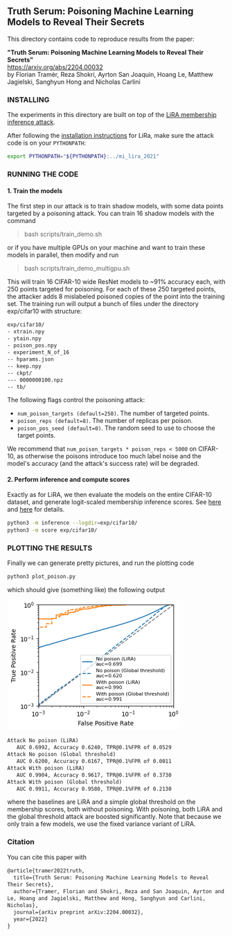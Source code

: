 ## Truth Serum: Poisoning Machine Learning Models to Reveal Their Secrets

This directory contains code to reproduce results from the paper:

**"Truth Serum: Poisoning Machine Learning Models to Reveal Their Secrets"**<br>
https://arxiv.org/abs/2204.00032 <br>
by Florian Tramèr, Reza Shokri, Ayrton San Joaquin, Hoang Le, Matthew Jagielski, Sanghyun Hong and Nicholas Carlini

### INSTALLING

The experiments in this directory are built on top of the
[LiRA membership inference attack](../mi_lira_2021).

After following the [installation instructions](../mi_lira_2021#installing) for
LiRa, make sure the attack code is on your `PYTHONPATH`:

```bash
export PYTHONPATH="${PYTHONPATH}:../mi_lira_2021"
```

### RUNNING THE CODE

#### 1. Train the models

The first step in our attack is to train shadow models, with some data points
targeted by a poisoning attack. You can train 16 shadow models with the command

> bash scripts/train_demo.sh

or if you have multiple GPUs on your machine and want to train these models in
parallel, then modify and run

> bash scripts/train_demo_multigpu.sh

This will train 16 CIFAR-10 wide ResNet models to ~91% accuracy each, with 250
points targeted for poisoning. For each of these 250 targeted points, the
attacker adds 8 mislabeled poisoned copies of the point into the training set.
The training run will output a bunch of files under the directory exp/cifar10
with structure:

```
exp/cifar10/
- xtrain.npy
- ytain.npy
- poison_pos.npy
- experiment_N_of_16
-- hparams.json
-- keep.npy
-- ckpt/
--- 0000000100.npz
-- tb/
```

The following flags control the poisoning attack:

-   `num_poison_targets (default=250)`. The number of targeted points.
-   `poison_reps (default=8)`. The number of replicas per poison.
-   `poison_pos_seed (default=0)`. The random seed to use to choose the target
    points.

We recommend that `num_poison_targets * poison_reps < 5000` on CIFAR-10, as
otherwise the poisons introduce too much label noise and the model's accuracy
(and the attack's success rate) will be degraded.

#### 2. Perform inference and compute scores

Exactly as for LiRA, we then evaluate the models on the entire CIFAR-10 dataset,
and generate logit-scaled membership inference scores. See
[here](../mi_lira_2021#2-perform-inference) and
[here](../mi_lira_2021#3-compute-membership-inference-scores) for details.

```bash
python3 -m inference --logdir=exp/cifar10/
python3 -m score exp/cifar10/
```

### PLOTTING THE RESULTS

Finally we can generate pretty pictures, and run the plotting code

```bash
python3 plot_poison.py
```

which should give (something like) the following output

![Log-log ROC Curve for all attacks](fprtpr.png "Log-log ROC Curve")

```
Attack No poison (LiRA)
   AUC 0.6992, Accuracy 0.6240, TPR@0.1%FPR of 0.0529
Attack No poison (Global threshold)
   AUC 0.6200, Accuracy 0.6167, TPR@0.1%FPR of 0.0011
Attack With poison (LiRA)
   AUC 0.9904, Accuracy 0.9617, TPR@0.1%FPR of 0.3730
Attack With poison (Global threshold)
   AUC 0.9911, Accuracy 0.9580, TPR@0.1%FPR of 0.2130
```

where the baselines are LiRA and a simple global threshold on the membership
scores, both without poisoning. With poisoning, both LiRA and the global
threshold attack are boosted significantly. Note that because we only train a
few models, we use the fixed variance variant of LiRA.

### Citation

You can cite this paper with

```
@article{tramer2022truth,
  title={Truth Serum: Poisoning Machine Learning Models to Reveal Their Secrets},
  author={Tramer, Florian and Shokri, Reza and San Joaquin, Ayrton and Le, Hoang and Jagielski, Matthew and Hong, Sanghyun and Carlini, Nicholas},
  journal={arXiv preprint arXiv:2204.00032},
  year={2022}
}
```
